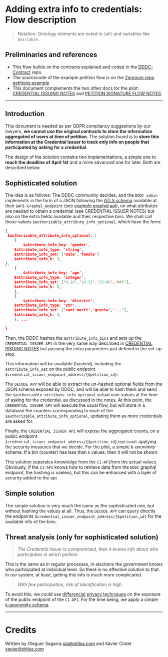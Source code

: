 # Adding extra info to credentials: Flow description

> Notation: Ontology elements are noted in `CAPS` and variables like `$variable`.

## Preliminaries and references

* This flow builds on the contracts explained and coded in the [DDDC-Contract](https://github.com/DECODEproject/dddc-pilot-contracts) repo.
* The sourcecode of the example petition flow is on the [Zenroom repo petitions example](https://github.com/DECODEproject/zenroom/blob/master/examples/zencode_coconut/run_petition_example.sh)
* This document complements the two other docs for the pilot: [CREDENTIAL ISSUING NOTES](https://pad.dyne.org/code/#/2/code/edit/qA7Pf4d+sQYBP2MqYgOU0isN/) and [PETITION SIGNATURE FLOW NOTES](https://pad.dyne.org/code/#/2/code/edit/eXseOFE4-uoxoe7S3SY8fU7n/).


-------

## Introduction
This document is needed as per GDPR compliancy suggestions by our lawyers, **we cannot use the original contracts to store the information aggregated of users at time of petition**. The solution found is to **store this information at the Credential Issuer to track only info on people that participated by asking for a credential**.

The design of the solution contains two implementations, a simple one to **reach the deadline of April 1st** and a more advanced one for later. Both are described below.

## Sophisticated solution

The idea is as follows: The DDDC community decides, and the `DDDC admin` implements in the form of a JSON following the [ATLS schema](./atlas.md) available at their `$API-Graphql_endpoint` 
(see [example graphql api](https://betadddc.alabs.org/api/graphiql?query=%7B%0A%20%20petition(id%3A%201)%20%7B%0A%20%20%20%20id%2C%0A%20%20%20%20title%2C%0A%20%20%20%20description%2C%0A%20%20%20%20credential_issuer_api_url%2C%0A%20%20%20%20petitions_api_url%2C%0A%20%20%20%20attribute_id%0A%20%20%20%20json_schema%2C%0A%20%20%20%20%0A%20%20%7D%0A%7D)), on what attributes are needed to obtain a credential (see CREDENTIAL ISSUER NOTES) but also on the extra fields available and their respective bins. We shall call those values `$authorizable_attribute_info_optional`, which have the form:
```json
{
 $authorizable_attribute_info_optional: [
 	{
 		$attribute_info_key: 'gender',
    $attribute_info_type: 'string',
    $attribute_info_set: ['male','female']
    $attribute_info_k: 3,
},
 	{
 		$attribute_info_key: 'age',
    $attribute_info_type: 'integer',
    $attribute_info_set: ['0-18','18-25','25-45','>45'],
    $attribute_info_k: 3,
	},
 	{
 		$attribute_info_key: 'district',
    $attribute_info_type: 'str',
    $attribute_info_set: ['sant marti','gracia','...'],
    $attribute_info_k: 3,
	}, ...

}
```

Then, the DDDC hashes the `$attribute_info_bins` and sets up the `CREDENTIAL ISSUER API` in the very same way described in 
[CREDENTIAL ISSUING NOTES](./credentials.md) but passing the extra parameters just defined in the set-up step.

This information will be available (hashed), including the `$attribute_info_set` on the public endpoint `$credential_ïssuer_endpoint_address/{$petition_id}`.

The `DECODE APP` will be able to extract the un-hashed optional fields from the JSON schema exposed by DDDC, and will be able to hash them and send the `$authorizable_attribute_info_optional` actual user values at the time of asking for the credential, as discussed in the notes. At this point, the `CREDENTIAL ISSUER API` will execute the usual flow, but will store in a database the counters corresponding to each of the `$authorizable_attribute_info_optional`, updating them as more credentials are asked for.

Finally, the `CREDENTIAL ISSUER API` will expose the aggregated counts, on a public endpoint `$credential_ïssuer_endpoint_address/{$petition_id}/optional` applying the security measures that we decide. For the pilot, a simple *k-anonimity* schema: If a bin (counter) has less than `k` values, then it will not be shown.


This solution separates knowledge from the `CI-API`from the actual values. Obviously, if the  `CI-API` knows how to retrieve data from the `DDDC` graphql endpoint, the hashing is useless, but this can be enhanced with a layer of security added to the api. 


## Simple solution

The simple solution is very much the same as the sophisticated one, but without hashing the values at all. Thus, the `DECODE APP` can query directly the endpoints `$credential_ïssuer_endpoint_address/{$petition_id}` for the available info of the bins.


## Threat analysis (only for sophisticated solution)

> *The Credential Issuer is compromised, then it knows info about who participates in which petition*

This is the same as in regular processes, in elections the government knows who participated at individual level. So there is no effective solution to that. In our system, at least, getting this info is much more complicated.

> *With few participation, risk of identification is high*

To avoid this, we could use [differencial privacy techniques](https://en.wikipedia.org/wiki/Differential_privacy) on the exposure of the public endpoint of the `CI-API`. For the time being, we apply a simple [k-anonymity schema](https://en.wikipedia.org/wiki/K-anonymity).



-------

# Credits

Written by Oleguer Sagarra <ula@dribia.com> and Xavier Clotet <xavier@dribia.com>
